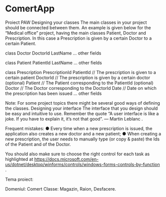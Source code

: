 # ComertApp

Proiect PAW 
Designing your classes
The main classes in your project should be connected between them. An example is given below for the “Medical office” project, having the main classes Patient, Doctor and Prescription. In this case a Prescription is given by a certain Doctor to a certain Patient.

class Doctor
DoctorId
LastName
… other fields

class Patient
PatientId
LastName
… other fields

class Prescription
PrescriptionId
PatientId // The prescription is given to a certain patient
DoctorId // The prescription is given by a certain doctor
(optional) Patient // The Patient corresponding to the PatientId 
(optional) Doctor // The Doctor corresponding to the DoctorId
Date // Date on which the prescription has been issued
… other fields

Note: For some project topics there might be several good ways of defining the classes.
Designing your interface
The interface that you design should be easy and intuitive to use. Remember the quote “A user interface is like a joke. If you have to explain it, it’s not that good”. — Martin Leblanc .

Frequent mistakes:
●	Every time when a new prescription is issued, the application also creates a new doctor and a new patient;
●	When creating a new prescription, the user needs to manually type (or copy & paste) the Ids of the Patient and of the Doctor.

You should also make sure to choose the right control for each task as highlighted at https://docs.microsoft.com/en-us/dotnet/desktop/winforms/controls/windows-forms-controls-by-function .

Tema proiect:

Domeniul: Comert 
Classe: Magazin, Raion, Desfacere.

